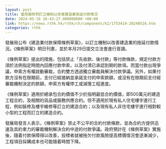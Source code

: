 ```yaml
---
layout: post
title: 當局擬修例訂立機制以改善建造業拖延付款情況
date: 2024-05-16 16:43:27.000000000 +08:00
link: https://news.rthk.hk/rthk/ch/component/k2/1753414-20240516.htm
categories: rthk
---
```


發展局公布《建造業付款保障條例草案》，以訂立機制以改善建造業的拖延付款情況。《條例草案》明日刊憲，並於本月29日提交立法會進行首讀。

《條例草案》提出的措施，包括禁止「先收款、後付款」等付款條款，規定付款方須於法例指定時間內回應付款申索，以及付清已承認到期的款項。而當付款出現爭議，申索方有權啟動審裁，合約雙方透過獨立審裁員解決付款爭議。另外，如果付款方沒有在限期前，支付已經接納並承諾支付的申索款額，或沒有在限期前支付經審裁機制決定的款額，申索方有權停工或減慢工程進度。

《條例草案》適用於總承包合約價值不少於指明最低合約價值，即500萬元的建造工程合約，及相關的貨品或服務供應合約。但不適用於現有私人住宅樓宇進行工程，例如裝修及樓宇維修等訂立的建造合約；以及現有私人非住宅樓宇進行相對較小型的工程而訂立的建造合約。

發展局發言人表示，《條例草案》禁止不公平的合約付款條款，並為合約方提供迅速及具約束力的審裁機制解決合約中途的付款爭議。政府預計在《條例草案》實施後，隨着付款保障得以改善，投標者就被拖欠付款風險提高標價情況會逐漸減少，工程項目採購成本也可能隨着時間下降。
